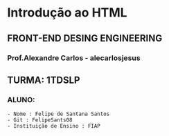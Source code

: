 # Introdução ao HTML

## FRONT-END DESING ENGINEERING

### Prof.Alexandre Carlos - alecarlosjesus

## TURMA: 1TDSLP

### ALUNO:
```
- Nome : Felipe de Santana Santos
- Git : FelipeSants08
- Instituição de Ensino : FIAP
```
